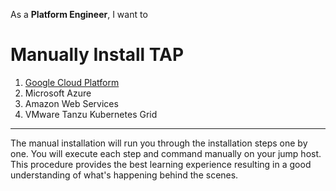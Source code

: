 As a **Platform Engineer**, I want to
# Manually Install TAP

1. [Google Cloud Platform](./gcp/README.md)
2. Microsoft Azure
3. Amazon Web Services
4. VMware Tanzu Kubernetes Grid

---

The manual installation will run you through the installation steps one by one. You will execute each step and command manually on your jump host. This procedure provides the best learning experience resulting in a good understanding of what's happening behind the scenes.
